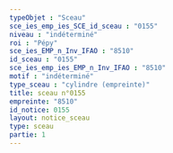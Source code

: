```yaml
---
typeObjet : "Sceau"
sce_ies_emp_ies_SCE_id_sceau : "0155"
niveau : "indéterminé"
roi : "Pépy"
sce_ies_EMP_n_Inv_IFAO : "8510"
id_sceau : "0155"
sce_ies_emp_ies_EMP_n_Inv_IFAO : "8510"
motif : "indéterminé"
type_sceau : "cylindre (empreinte)"
title: sceau n°0155
empreinte: "8510"
id_notice: 0155
layout: notice_sceau
type: sceau
partie: 1
---
```

